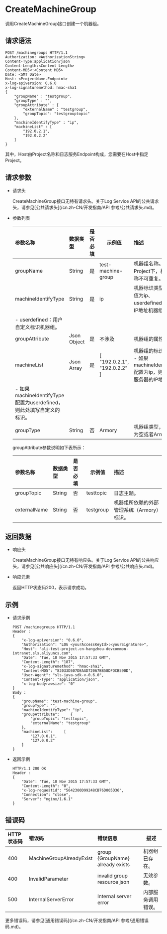 # CreateMachineGroup

调用CreateMachineGroup接口创建一个机器组。

## 请求语法

```
POST /machinegroups HTTP/1.1
Authorization: <AuthorizationString> 
Content-Type:application/json
Content-Length:<Content Length>
Content-MD5<:<Content MD5>
Date: <GMT Date>
Host: <ProjectName.Endpoint>
x-log-apiversion: 0.6.0
x-log-signaturemethod: hmac-sha1
{
    "groupName" : "testgroup",
    "groupType" : "",
    "groupAttribute" : {
        "externalName" : "testgroup",
        "groupTopic": "testgrouptopic"
    },
    "machineIdentifyType" : "ip",
    "machineList" : [
        "192.0.2.1",
        "192.0.2.2"
    ]
}
```

其中，Host由Project名称和日志服务Endpoint构成，您需要在Host中指定Project。

## 请求参数

-   请求头

    CreateMachineGroup接口无特有请求头。关于Log Service API的公共请求头，请参见[公共请求头](/cn.zh-CN/开发指南/API 参考/公共请求头.md)。

-   参数列表

    |参数名称|数据类型|是否必填|示例值|描述|
    |:---|:---|:---|---|:-|
    |groupName|String|是|test-machine-group|机器组名称。同一个Project下，机器组名称不可重复。|
    |machineIdentifyType|String|是|ip|机器标识类型，可选值为ip、userdefined。    -   ip：IP地址机器组。
    -   userdefined：用户自定义标识机器组。 |
    |groupAttribute|Json Object|是|不涉及|机器组的属性。|
    |machineList|Json Array|是|\[ "192.0.2.1", "192.0.2.2" \]|机器组的标识信息。    -   如果machineIdentifyType配置为ip，则此处填写服务器的IP地址。
    -   如果machineIdentifyType配置为userdefined，则此处填写自定义的标识。 |
    |groupType|String|否|Armory|机器组类型，可选值为空或者Armory。|

    groupAttribute参数说明如下表所示：

    |参数名称|数据类型|是否必填|示例值|描述|
    |:---|:---|:---|---|:-|
    |groupTopic|String|否|testtopic|日志主题。|
    |externalName|String|否|testgroup|机器组所依赖的外部管理系统（Armory）标识。|


## 返回数据

-   响应头

    CreateMachineGroup接口无特有响应头。关于Log Service API的公共响应头，请参见[公共响应头](/cn.zh-CN/开发指南/API 参考/公共响应头.md)。

-   响应元素

    返回HTTP状态码200，表示请求成功。


## 示例

-   请求示例

    ```
    POST /machinegroups HTTP/1.1
    Header :
    {
        "x-log-apiversion": "0.6.0",
        "Authorization": "LOG <yourAccessKeyId>:<yourSignature>",
        "Host": "ali-test-project.cn-hangzhou-devcommon-intranet.sls.aliyuncs.com",
        "Date": "Tue, 10 Nov 2015 17:57:33 GMT",
        "Content-Length": "187",
        "x-log-signaturemethod": "hmac-sha1",
        "Content-MD5": "82033D507DEAAD72067BB58DFDCB590D",
        "User-Agent": "sls-java-sdk-v-0.6.0",
        "Content-Type": "application/json",
        "x-log-bodyrawsize": "0"
    }
    Body :
    {
        "groupName": "test-machine-group",
        "groupType": "",
        "machineIdentifyType": "ip",
        "groupAttribute":     {
            "groupTopic": "testtopic",
            "externalName": "testgroup"
        },
        "machineList":     [
            "127.0.0.1",
            "127.0.0.2"
        ]
    }
    ```

-   返回示例

    ```
    HTTP/1.1 200 OK
    Header :
    {
        "Date": "Tue, 10 Nov 2015 17:57:33 GMT",
        "Content-Length": "0",
        "x-log-requestid": "5642300D99248CB76D005D36",
        "Connection": "close",
        "Server": "nginx/1.6.1"
    }
    ```


## 错误码

|HTTP状态码|错误码|错误信息|描述|
|:------|:--|:---|--|
|400|MachineGroupAlreadyExist|group \{GroupName\} already exists|机器组已存在。|
|400|InvalidParameter|invalid group resource json|无效参数。|
|500|InternalServerError|Internal server error|内部服务调用错误。|

更多错误码，请参见[通用错误码](/cn.zh-CN/开发指南/API 参考/通用错误码.md)。

